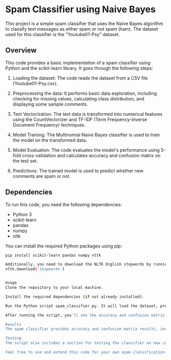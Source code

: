 # Spam Classifier using Naive Bayes

This project is a simple spam classifier that uses the Naive Bayes algorithm to classify text messages as either spam or not spam (ham). The dataset used for this classifier is the "Youtube01-Psy" dataset.

## Overview

This code provides a basic implementation of a spam classifier using Python and the scikit-learn library. It goes through the following steps:

1. Loading the dataset: The code reads the dataset from a CSV file (Youtube01-Psy.csv).

2. Preprocessing the data: It performs basic data exploration, including checking for missing values, calculating class distribution, and displaying some sample comments.

3. Text Vectorization: The text data is transformed into numerical features using the CountVectorizer and TF-IDF (Term Frequency-Inverse Document Frequency) techniques.

4. Model Training: The Multinomial Naive Bayes classifier is used to train the model on the transformed data.

5. Model Evaluation: The code evaluates the model's performance using 5-fold cross-validation and calculates accuracy and confusion matrix on the test set.

6. Predictions: The trained model is used to predict whether new comments are spam or not.

## Dependencies

To run this code, you need the following dependencies:

- Python 3
- scikit-learn
- pandas
- numpy
- nltk

You can install the required Python packages using pip:

```bash
pip install scikit-learn pandas numpy nltk

Additionally, you need to download the NLTK English stopwords by running the following Python code:import nltk
nltk.download('stopwords')


Usage
Clone the repository to your local machine.

Install the required dependencies (if not already installed).

Run the Python script spam_classifier.py. It will load the dataset, preprocess the data, train the model, and evaluate its performance.

After running the script, you'll see the accuracy and confusion matrix for the spam classifier.

Results
The spam classifier provides accuracy and confusion matrix results, indicating how well the model performs in classifying comments as spam or not spam.

Testing
The script also includes a section for testing the classifier on new comments. You can add new comments to the new_comments list and run the script to see how the model classifies them.

Feel free to use and extend this code for your own spam classification tasks.
